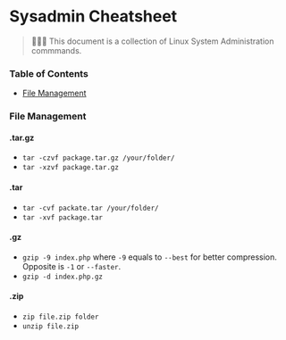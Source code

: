 # Sysadmin Cheatsheet

> 👨🏻‍💻 This document is a collection of Linux System Administration commmands.

### Table of Contents
* [File Management](#file-management)

### File Management

#### .tar.gz
* `tar -czvf package.tar.gz /your/folder/`
* `tar -xzvf package.tar.gz`

#### .tar
* `tar -cvf packate.tar /your/folder/`
* `tar -xvf package.tar`

#### .gz
* `gzip -9 index.php` where `-9` equals to `--best` for better compression. Opposite is `-1` or `--faster`.
* `gzip -d index.php.gz`

#### .zip
* `zip file.zip folder`
* `unzip file.zip`
